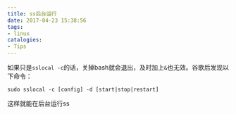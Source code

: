 ```yaml
---
title: ss后台运行
date: 2017-04-23 15:38:56
tags: 
- linux
catalogies:
- Tips
---
```


如果只是` sslocal -c `的话，关掉bash就会退出，及时加上`&`也无效。谷歌后发现以下命令：

```
sudo sslocal -c [config] -d [start|stop|restart]
```
这样就能在后台运行ss